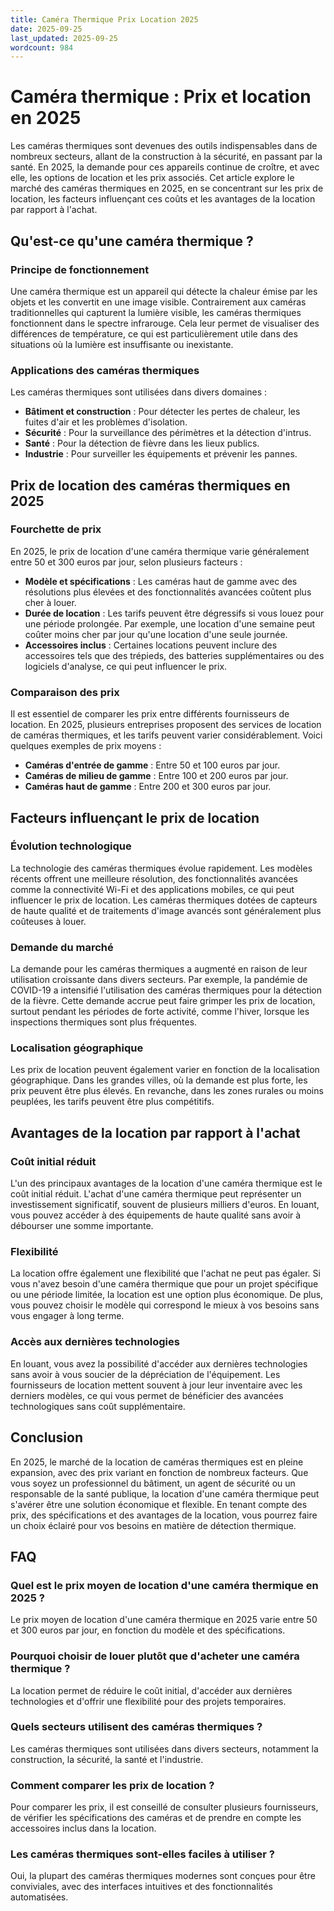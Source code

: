 ```yaml
---
title: Caméra Thermique Prix Location 2025
date: 2025-09-25
last_updated: 2025-09-25
wordcount: 984
---
```


# Caméra thermique : Prix et location en 2025

Les caméras thermiques sont devenues des outils indispensables dans de nombreux secteurs, allant de la construction à la sécurité, en passant par la santé. En 2025, la demande pour ces appareils continue de croître, et avec elle, les options de location et les prix associés. Cet article explore le marché des caméras thermiques en 2025, en se concentrant sur les prix de location, les facteurs influençant ces coûts et les avantages de la location par rapport à l'achat.

## Qu'est-ce qu'une caméra thermique ?

### Principe de fonctionnement

Une caméra thermique est un appareil qui détecte la chaleur émise par les objets et les convertit en une image visible. Contrairement aux caméras traditionnelles qui capturent la lumière visible, les caméras thermiques fonctionnent dans le spectre infrarouge. Cela leur permet de visualiser des différences de température, ce qui est particulièrement utile dans des situations où la lumière est insuffisante ou inexistante.

### Applications des caméras thermiques

Les caméras thermiques sont utilisées dans divers domaines :

- **Bâtiment et construction** : Pour détecter les pertes de chaleur, les fuites d'air et les problèmes d'isolation.
- **Sécurité** : Pour la surveillance des périmètres et la détection d'intrus.
- **Santé** : Pour la détection de fièvre dans les lieux publics.
- **Industrie** : Pour surveiller les équipements et prévenir les pannes.

## Prix de location des caméras thermiques en 2025

### Fourchette de prix

En 2025, le prix de location d'une caméra thermique varie généralement entre 50 et 300 euros par jour, selon plusieurs facteurs :

- **Modèle et spécifications** : Les caméras haut de gamme avec des résolutions plus élevées et des fonctionnalités avancées coûtent plus cher à louer.
- **Durée de location** : Les tarifs peuvent être dégressifs si vous louez pour une période prolongée. Par exemple, une location d'une semaine peut coûter moins cher par jour qu'une location d'une seule journée.
- **Accessoires inclus** : Certaines locations peuvent inclure des accessoires tels que des trépieds, des batteries supplémentaires ou des logiciels d'analyse, ce qui peut influencer le prix.

### Comparaison des prix

Il est essentiel de comparer les prix entre différents fournisseurs de location. En 2025, plusieurs entreprises proposent des services de location de caméras thermiques, et les tarifs peuvent varier considérablement. Voici quelques exemples de prix moyens :

- **Caméras d'entrée de gamme** : Entre 50 et 100 euros par jour.
- **Caméras de milieu de gamme** : Entre 100 et 200 euros par jour.
- **Caméras haut de gamme** : Entre 200 et 300 euros par jour.

## Facteurs influençant le prix de location

### Évolution technologique

La technologie des caméras thermiques évolue rapidement. Les modèles récents offrent une meilleure résolution, des fonctionnalités avancées comme la connectivité Wi-Fi et des applications mobiles, ce qui peut influencer le prix de location. Les caméras thermiques dotées de capteurs de haute qualité et de traitements d'image avancés sont généralement plus coûteuses à louer.

### Demande du marché

La demande pour les caméras thermiques a augmenté en raison de leur utilisation croissante dans divers secteurs. Par exemple, la pandémie de COVID-19 a intensifié l'utilisation des caméras thermiques pour la détection de la fièvre. Cette demande accrue peut faire grimper les prix de location, surtout pendant les périodes de forte activité, comme l'hiver, lorsque les inspections thermiques sont plus fréquentes.

### Localisation géographique

Les prix de location peuvent également varier en fonction de la localisation géographique. Dans les grandes villes, où la demande est plus forte, les prix peuvent être plus élevés. En revanche, dans les zones rurales ou moins peuplées, les tarifs peuvent être plus compétitifs.

## Avantages de la location par rapport à l'achat

### Coût initial réduit

L'un des principaux avantages de la location d'une caméra thermique est le coût initial réduit. L'achat d'une caméra thermique peut représenter un investissement significatif, souvent de plusieurs milliers d'euros. En louant, vous pouvez accéder à des équipements de haute qualité sans avoir à débourser une somme importante.

### Flexibilité

La location offre également une flexibilité que l'achat ne peut pas égaler. Si vous n'avez besoin d'une caméra thermique que pour un projet spécifique ou une période limitée, la location est une option plus économique. De plus, vous pouvez choisir le modèle qui correspond le mieux à vos besoins sans vous engager à long terme.

### Accès aux dernières technologies

En louant, vous avez la possibilité d'accéder aux dernières technologies sans avoir à vous soucier de la dépréciation de l'équipement. Les fournisseurs de location mettent souvent à jour leur inventaire avec les derniers modèles, ce qui vous permet de bénéficier des avancées technologiques sans coût supplémentaire.

## Conclusion

En 2025, le marché de la location de caméras thermiques est en pleine expansion, avec des prix variant en fonction de nombreux facteurs. Que vous soyez un professionnel du bâtiment, un agent de sécurité ou un responsable de la santé publique, la location d'une caméra thermique peut s'avérer être une solution économique et flexible. En tenant compte des prix, des spécifications et des avantages de la location, vous pourrez faire un choix éclairé pour vos besoins en matière de détection thermique.

## FAQ

### Quel est le prix moyen de location d'une caméra thermique en 2025 ?

Le prix moyen de location d'une caméra thermique en 2025 varie entre 50 et 300 euros par jour, en fonction du modèle et des spécifications.

### Pourquoi choisir de louer plutôt que d'acheter une caméra thermique ?

La location permet de réduire le coût initial, d'accéder aux dernières technologies et d'offrir une flexibilité pour des projets temporaires.

### Quels secteurs utilisent des caméras thermiques ?

Les caméras thermiques sont utilisées dans divers secteurs, notamment la construction, la sécurité, la santé et l'industrie.

### Comment comparer les prix de location ?

Pour comparer les prix, il est conseillé de consulter plusieurs fournisseurs, de vérifier les spécifications des caméras et de prendre en compte les accessoires inclus dans la location.

### Les caméras thermiques sont-elles faciles à utiliser ?

Oui, la plupart des caméras thermiques modernes sont conçues pour être conviviales, avec des interfaces intuitives et des fonctionnalités automatisées.